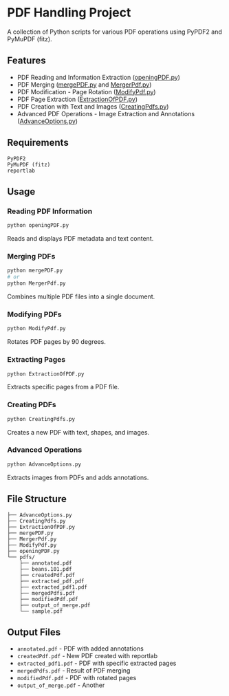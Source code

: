 # PDF Handling Project

A collection of Python scripts for various PDF operations using PyPDF2 and PyMuPDF (fitz).

## Features

- PDF Reading and Information Extraction ([openingPDF.py](openingPDF.py))
- PDF Merging ([mergePDF.py](mergePDF.py) and [MergerPdf.py](MergerPdf.py))
- PDF Modification - Page Rotation ([ModifyPdf.py](ModifyPdf.py))
- PDF Page Extraction ([ExtractionOfPDF.py](ExtractionOfPDF.py))
- PDF Creation with Text and Images ([CreatingPdfs.py](CreatingPdfs.py))
- Advanced PDF Operations - Image Extraction and Annotations ([AdvanceOptions.py](AdvanceOptions.py))

## Requirements

```
PyPDF2
PyMuPDF (fitz)
reportlab
```

## Usage

### Reading PDF Information
```python
python openingPDF.py
```
Reads and displays PDF metadata and text content.

### Merging PDFs
```python
python mergePDF.py
# or
python MergerPdf.py
```
Combines multiple PDF files into a single document.

### Modifying PDFs
```python
python ModifyPdf.py
```
Rotates PDF pages by 90 degrees.

### Extracting Pages
```python
python ExtractionOfPDF.py
```
Extracts specific pages from a PDF file.

### Creating PDFs
```python
python CreatingPdfs.py
```
Creates a new PDF with text, shapes, and images.

### Advanced Operations
```python
python AdvanceOptions.py
```
Extracts images from PDFs and adds annotations.

## File Structure

```
├── AdvanceOptions.py
├── CreatingPdfs.py
├── ExtractionOfPDF.py
├── mergePDF.py
├── MergerPdf.py
├── ModifyPdf.py
├── openingPDF.py
└── pdfs/
    ├── annotated.pdf
    ├── beans.101.pdf
    ├── createdPdf.pdf
    ├── extracted_pdf.pdf
    ├── extracted_pdf1.pdf
    ├── mergedPdfs.pdf
    ├── modifiedPdf.pdf
    ├── output_of_merge.pdf
    └── sample.pdf
```

## Output Files

- `annotated.pdf` - PDF with added annotations
- `createdPdf.pdf` - New PDF created with reportlab
- `extracted_pdf1.pdf` - PDF with specific extracted pages
- `mergedPdfs.pdf` - Result of PDF merging
- `modifiedPdf.pdf` - PDF with rotated pages
- `output_of_merge.pdf` - Another